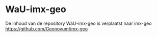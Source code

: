 # WaU-imx-geo

De inhoud van de repository WaU-imx-geo is verplaatst naar imx-geo
https://github.com/Geonovum/imx-geo

